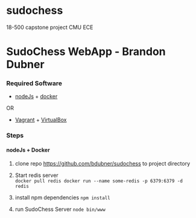# sudochess
18-500 capstone project CMU ECE

# SudoChess WebApp - Brandon Dubner

### Required Software
- [nodeJs](https://nodejs.org/en/download) + [docker](https://www.docker.com/products/docker-desktop)

OR 
- [Vagrant](https://www.vagrantup.com/downloads.html) + [VirtualBox](https://www.virtualbox.org/wiki/Downloads)

### Steps

#### nodeJs + Docker

1) clone repo https://github.com/bdubner/sudochess to project directory

2) Start redis server  
`
docker pull redis
docker run --name some-redis -p 6379:6379 -d redis
`
3) install npm dependencies
`
npm install
`

4) run SudoChess Server
`
node bin/www
`

